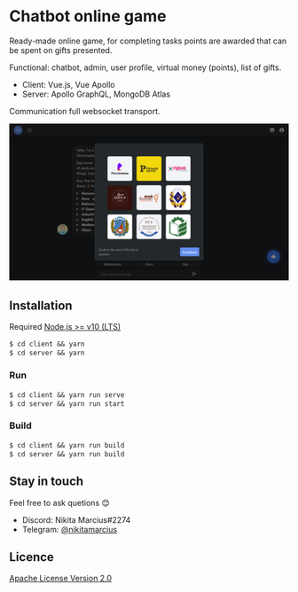 # Chatbot online game

Ready-made online game, for completing tasks points are awarded that can be spent on gifts presented. 

Functional: chatbot, admin, user profile, virtual money (points), list of gifts.

* Client: Vue.js, Vue Apollo
* Server: Apollo GraphQL, MongoDB Atlas

Сommunication full websocket transport.

![promo](docs/promo.png)

## Installation

Required [Node.js >= v10 (LTS)](https://nodejs.org/en/) 

```node
$ cd client && yarn
$ cd server && yarn
```

### Run

```node
$ cd client && yarn run serve
$ cd server && yarn run start
```

### Build

```node
$ cd client && yarn run build
$ cd server && yarn run build
```

## Stay in touch

Feel free to ask quetions 😊

* Discord: Nikita Marcius#2274
* Telegram: [@nikitamarcius](https://ttttt.me/nikitamarcius)

## Licence

[Apache License Version 2.0](LICENSE.md)

